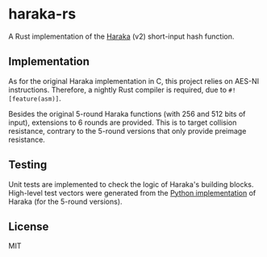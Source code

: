 # haraka-rs

A Rust implementation of the [Haraka](https://github.com/kste/haraka) (v2) short-input hash function.

## Implementation

As for the original Haraka implementation in C, this project relies on AES-NI instructions.
Therefore, a nightly Rust compiler is required, due to `#![feature(asm)]`.

Besides the original 5-round Haraka functions (with 256 and 512 bits of input), extensions to 6 rounds are provided.
This is to target collision resistance, contrary to the 5-round versions that only provide preimage resistance.

## Testing

Unit tests are implemented to check the logic of Haraka's building blocks.
High-level test vectors were generated from the [Python implementation](https://github.com/kste/haraka/blob/master/code/python/ref.py) of Haraka (for the 5-round versions).

## License

MIT

